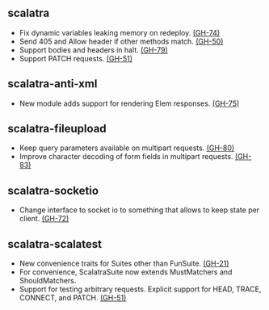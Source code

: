## scalatra
* Fix dynamic variables leaking memory on redeploy. [(GH-74)](http://github.com/scalatra/scalatra/issues/74) 
* Send 405 and Allow header if other methods match. [(GH-50)](http://github.com/scalatra/scalatra/issues/50) 
* Support bodies and headers in halt. [(GH-79)](http://github.com/scalatra/scalatra/issues/79) 
* Support PATCH requests. [(GH-51)](http://github.com/scalatra/scalatra/issues/51) 

## scalatra-anti-xml
* New module adds support for rendering Elem responses. [(GH-75)](http://github.com/scalatra/scalatra/issues/75)

## scalatra-fileupload
* Keep query parameters available on multipart requests. [(GH-80)](http://github.com/scalatra/scalatra/issues/80)
* Improve character decoding of form fields in multipart requests. [(GH-83)](http://github.com/scalatra/scalatra/issues/83)

## scalatra-socketio
* Change interface to socket io to something that allows to keep state per client. [(GH-72)](http://github.com/scalatra/scalatra/issues/72)

## scalatra-scalatest
* New convenience traits for Suites other than FunSuite. [(GH-21)](http://github.com/scalatra/scalatra/issues/21)
* For convenience, ScalatraSuite now extends MustMatchers and ShouldMatchers.
* Support for testing arbitrary requests. Explicit support for HEAD, TRACE, CONNECT, and PATCH. [(GH-51)](http://github.com/scalatra/scalatra/issues/51)
